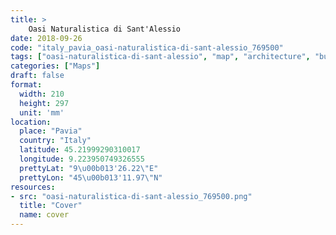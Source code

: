 ```yaml
---
title: > 
    Oasi Naturalistica di Sant'Alessio
date: 2018-09-26
code: "italy_pavia_oasi-naturalistica-di-sant-alessio_769500"
tags: ["oasi-naturalistica-di-sant-alessio", "map", "architecture", "buildings", "Pavia", "Italy"]
categories: ["Maps"]
draft: false
format:
  width: 210
  height: 297
  unit: 'mm'
location:
  place: "Pavia"
  country: "Italy"
  latitude: 45.21999290310017
  longitude: 9.223950749326555
  prettyLat: "9\u00b013'26.22\"E"
  prettyLon: "45\u00b013'11.97\"N"
resources:
- src: "oasi-naturalistica-di-sant-alessio_769500.png"
  title: "Cover"
  name: cover
---
```

